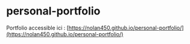 # personal-portfolio

Portfolio accessible ici : [https://nolan450.github.io/personal-portfolio/](https://nolan450.github.io/personal-portfolio/)
